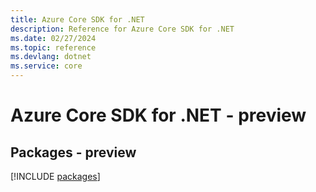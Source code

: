 ```yaml
---
title: Azure Core SDK for .NET
description: Reference for Azure Core SDK for .NET
ms.date: 02/27/2024
ms.topic: reference
ms.devlang: dotnet
ms.service: core
---
```

# Azure Core SDK for .NET - preview
## Packages - preview
[!INCLUDE [packages](core-index.md)]